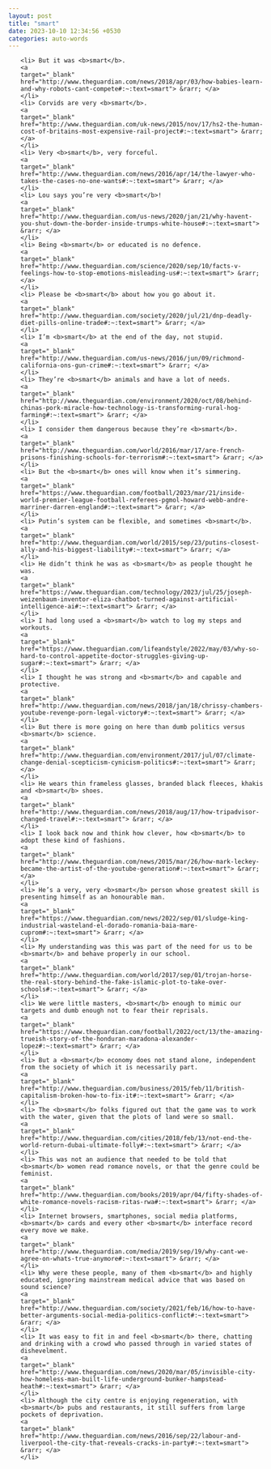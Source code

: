 ```yaml
---
layout: post
title: "smart"
date: 2023-10-10 12:34:56 +0530
categories: auto-words
---
```

<ol>

    <li> But it was <b>smart</b>.
    <a 
    target="_blank" 
    href="http://www.theguardian.com/news/2018/apr/03/how-babies-learn-and-why-robots-cant-compete#:~:text=smart"> &rarr; </a>
    </li>
    <li> Corvids are very <b>smart</b>.
    <a 
    target="_blank" 
    href="http://www.theguardian.com/uk-news/2015/nov/17/hs2-the-human-cost-of-britains-most-expensive-rail-project#:~:text=smart"> &rarr; </a>
    </li>
    <li> Very <b>smart</b>, very forceful.
    <a 
    target="_blank" 
    href="http://www.theguardian.com/news/2016/apr/14/the-lawyer-who-takes-the-cases-no-one-wants#:~:text=smart"> &rarr; </a>
    </li>
    <li> Lou says you’re very <b>smart</b>!
    <a 
    target="_blank" 
    href="http://www.theguardian.com/us-news/2020/jan/21/why-havent-you-shut-down-the-border-inside-trumps-white-house#:~:text=smart"> &rarr; </a>
    </li>
    <li> Being <b>smart</b> or educated is no defence.
    <a 
    target="_blank" 
    href="http://www.theguardian.com/science/2020/sep/10/facts-v-feelings-how-to-stop-emotions-misleading-us#:~:text=smart"> &rarr; </a>
    </li>
    <li> Please be <b>smart</b> about how you go about it.
    <a 
    target="_blank" 
    href="http://www.theguardian.com/society/2020/jul/21/dnp-deadly-diet-pills-online-trade#:~:text=smart"> &rarr; </a>
    </li>
    <li> I’m <b>smart</b> at the end of the day, not stupid.
    <a 
    target="_blank" 
    href="http://www.theguardian.com/us-news/2016/jun/09/richmond-california-ons-gun-crime#:~:text=smart"> &rarr; </a>
    </li>
    <li> They’re <b>smart</b> animals and have a lot of needs.
    <a 
    target="_blank" 
    href="http://www.theguardian.com/environment/2020/oct/08/behind-chinas-pork-miracle-how-technology-is-transforming-rural-hog-farming#:~:text=smart"> &rarr; </a>
    </li>
    <li> I consider them dangerous because they’re <b>smart</b>.
    <a 
    target="_blank" 
    href="http://www.theguardian.com/world/2016/mar/17/are-french-prisons-finishing-schools-for-terrorism#:~:text=smart"> &rarr; </a>
    </li>
    <li> But the <b>smart</b> ones will know when it’s simmering.
    <a 
    target="_blank" 
    href="https://www.theguardian.com/football/2023/mar/21/inside-world-premier-league-football-referees-pgmol-howard-webb-andre-marriner-darren-england#:~:text=smart"> &rarr; </a>
    </li>
    <li> Putin’s system can be flexible, and sometimes <b>smart</b>.
    <a 
    target="_blank" 
    href="http://www.theguardian.com/world/2015/sep/23/putins-closest-ally-and-his-biggest-liability#:~:text=smart"> &rarr; </a>
    </li>
    <li> He didn’t think he was as <b>smart</b> as people thought he was.
    <a 
    target="_blank" 
    href="https://www.theguardian.com/technology/2023/jul/25/joseph-weizenbaum-inventor-eliza-chatbot-turned-against-artificial-intelligence-ai#:~:text=smart"> &rarr; </a>
    </li>
    <li> I had long used a <b>smart</b> watch to log my steps and workouts.
    <a 
    target="_blank" 
    href="https://www.theguardian.com/lifeandstyle/2022/may/03/why-so-hard-to-control-appetite-doctor-struggles-giving-up-sugar#:~:text=smart"> &rarr; </a>
    </li>
    <li> I thought he was strong and <b>smart</b> and capable and protective.
    <a 
    target="_blank" 
    href="http://www.theguardian.com/news/2018/jan/18/chrissy-chambers-youtube-revenge-porn-legal-victory#:~:text=smart"> &rarr; </a>
    </li>
    <li> But there is more going on here than dumb politics versus <b>smart</b> science.
    <a 
    target="_blank" 
    href="http://www.theguardian.com/environment/2017/jul/07/climate-change-denial-scepticism-cynicism-politics#:~:text=smart"> &rarr; </a>
    </li>
    <li> He wears thin frameless glasses, branded black fleeces, khakis and <b>smart</b> shoes.
    <a 
    target="_blank" 
    href="http://www.theguardian.com/news/2018/aug/17/how-tripadvisor-changed-travel#:~:text=smart"> &rarr; </a>
    </li>
    <li> I look back now and think how clever, how <b>smart</b> to adopt these kind of fashions.
    <a 
    target="_blank" 
    href="http://www.theguardian.com/news/2015/mar/26/how-mark-leckey-became-the-artist-of-the-youtube-generation#:~:text=smart"> &rarr; </a>
    </li>
    <li> He’s a very, very <b>smart</b> person whose greatest skill is presenting himself as an honourable man.
    <a 
    target="_blank" 
    href="https://www.theguardian.com/news/2022/sep/01/sludge-king-industrial-wasteland-el-dorado-romania-baia-mare-cuprom#:~:text=smart"> &rarr; </a>
    </li>
    <li> My understanding was this was part of the need for us to be <b>smart</b> and behave properly in our school.
    <a 
    target="_blank" 
    href="http://www.theguardian.com/world/2017/sep/01/trojan-horse-the-real-story-behind-the-fake-islamic-plot-to-take-over-schools#:~:text=smart"> &rarr; </a>
    </li>
    <li> We were little masters, <b>smart</b> enough to mimic our targets and dumb enough not to fear their reprisals.
    <a 
    target="_blank" 
    href="https://www.theguardian.com/football/2022/oct/13/the-amazing-trueish-story-of-the-honduran-maradona-alexander-lopez#:~:text=smart"> &rarr; </a>
    </li>
    <li> But a <b>smart</b> economy does not stand alone, independent from the society of which it is necessarily part.
    <a 
    target="_blank" 
    href="http://www.theguardian.com/business/2015/feb/11/british-capitalism-broken-how-to-fix-it#:~:text=smart"> &rarr; </a>
    </li>
    <li> The <b>smart</b> folks figured out that the game was to work with the water, given that the plots of land were so small.
    <a 
    target="_blank" 
    href="http://www.theguardian.com/cities/2018/feb/13/not-end-the-world-return-dubai-ultimate-folly#:~:text=smart"> &rarr; </a>
    </li>
    <li> This was not an audience that needed to be told that <b>smart</b> women read romance novels, or that the genre could be feminist.
    <a 
    target="_blank" 
    href="http://www.theguardian.com/books/2019/apr/04/fifty-shades-of-white-romance-novels-racism-ritas-rwa#:~:text=smart"> &rarr; </a>
    </li>
    <li> Internet browsers, smartphones, social media platforms, <b>smart</b> cards and every other <b>smart</b> interface record every move we make.
    <a 
    target="_blank" 
    href="http://www.theguardian.com/media/2019/sep/19/why-cant-we-agree-on-whats-true-anymore#:~:text=smart"> &rarr; </a>
    </li>
    <li> Why were these people, many of them <b>smart</b> and highly educated, ignoring mainstream medical advice that was based on sound science?
    <a 
    target="_blank" 
    href="http://www.theguardian.com/society/2021/feb/16/how-to-have-better-arguments-social-media-politics-conflict#:~:text=smart"> &rarr; </a>
    </li>
    <li> It was easy to fit in and feel <b>smart</b> there, chatting and drinking with a crowd who passed through in varied states of dishevelment.
    <a 
    target="_blank" 
    href="http://www.theguardian.com/news/2020/mar/05/invisible-city-how-homeless-man-built-life-underground-bunker-hampstead-heath#:~:text=smart"> &rarr; </a>
    </li>
    <li> Although the city centre is enjoying regeneration, with <b>smart</b> pubs and restaurants, it still suffers from large pockets of deprivation.
    <a 
    target="_blank" 
    href="http://www.theguardian.com/news/2016/sep/22/labour-and-liverpool-the-city-that-reveals-cracks-in-party#:~:text=smart"> &rarr; </a>
    </li>